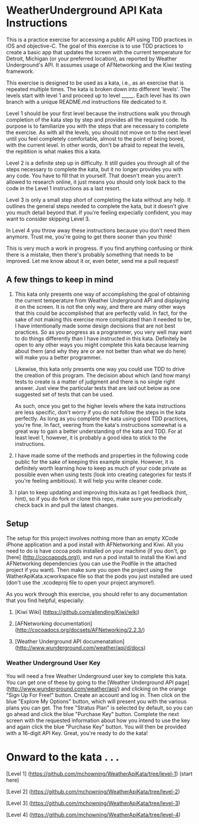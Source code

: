 # WeatherUnderground API Kata Instructions

This is a practice exercise for accessing a public API using TDD practices in iOS and objective-C.  The goal of this exercise is to use TDD practices to create a basic app that updates the screen with the current temperature for Detroit, Michigan (or your preferred location), as reported by Weather Underground's API.  It assumes usage of AFNetworking and the Kiwi testing framework.  

This exercise is designed to be used as a kata, i.e., as an exercise that is repeated multiple times.  The  kata is broken down into different 'levels'.  The levels start with level 1 and proceed up to level _____.  Each level has its own branch with a unique README.md instructions file dedicated to it.

Level 1 should be your first level because the instructions walk you through completion of the kata step by step and provides all the required code.  Its purpose is to familiarize you with the steps that are necessary to complete the exercise.  As with all the levels, you should not move on to the next level until you feel completely comfortable, almost to the point of being bored, with the current level.  In other words, don't be afraid to repeat the levels, the repitition is what makes this a kata.

Level 2 is a definite step up in difficulty. It still guides you through all of the steps necessary to complete the kata, but it no longer provides you with any code.  You have to fill that in yourself.  That doesn't mean you aren't allowed to research online, it just means you should only look back to the code in the Level 1 instructions as a last resort.

Level 3 is only a small step short of completing the kata without any help.  It outlines the general steps needed to complete the kata, but it doesn't give you much detail beyond that.  If you're feeling expecially confident, you may want to consider skipping Level 3.

In Level 4 you throw away these instructions because you don't need them anymore.  Trust me, you're going to get there sooner than you think!

This is very much a work in progress.  If you find anything confusing or think there is a mistake, then there's probably something that needs to be improved.  Let me know about it or, even beter, send me a pull request!

## A few things to keep in mind

1. This kata only presents one way of accomplishing the goal of obtaining the current temperature from Weather Underground API and displaying it on the screen.  It is not the only way, and there are many other ways that this could be accomplished that are perfectly valid.  In fact, for the sake of not making this exercise more complicated than it needed to be, I have intentionally made some design decisions that are not best practices.  So as you progress as a programmer, you very well may want to do things differently than I have instructed in this kata.  Definitely be open to any other ways you might complete this kata because learning about them (and why they are or are not better than what we do here) will make you a better programmer.

	Likewise, this kata only presents one way you could use TDD to drive the creation of this program.  The decision about which (and how many) tests to create is a matter of judgment and there is no single right answer.  Just view the particular tests that are laid out below as one suggested set of tests that can be used.
	
	As such, once you get to the higher levels where the kata instructions are less specific, don't worry if you do not follow the steps in the kata perfectly.  As long as you complete the kata using good TDD practices, you're fine.  In fact, veering from the kata's instructions somewhat is a great way to gain a better understanding of the kata and TDD.  For at least level 1, however, it is probably a good idea to stick to the instructions.

2. I have made some of the methods and properties in the following code public for the sake of keeping this example simple.  However, it is definitely worth learning how to keep as much of your code private as possible even when using tests (look into creating categories for tests if you're feeling ambitious).  It will help you write cleaner code.

3.	I plan to keep updating and improving this kata as I get feedback (hint, hint), so if you do fork or clone this repo, make sure you periodically check back in and pull the latest changes.

## Setup

The setup for this project involves nothing more than an empty XCode iPhone application and a pod install with AFNetworking and Kiwi. All you need to do is have cocoa pods installed on your machine (if you don't, go [here] (http://cocoapods.org)), and run a pod install to install the Kiwi and AFNetworking dependencies (you can use the Podfile in the attached project if you want).  Then make sure you open the project using the WatherApiKata.xcworkspace file so that the pods you just installed are used (don't use the .xcodeproj file to open your project anymore!).  

As you work through this exercise, you should refer to any documentation that you find helpful, especially:

1. [Kiwi Wiki] (https://github.com/allending/Kiwi/wiki)

2. [AFNetworking documentation] (http://cocoadocs.org/docsets/AFNetworking/2.2.3/)

3. [Weather Underground API documenatation] (http://www.wunderground.com/weather/api/d/docs)

### Weather Underground User Key

You will need a free Weather Underground user key to complete this kata.  You can get one of these by going to the [Weather Underground API page] (http://www.wunderground.com/weather/api/) and clicking on the orange "Sign Up For Free!" button.  Create an account and log in.  Then click on the blue "Explore My Options" button, which will present you with the various plans you can get.  The free "Stratus Plan" is selected by default, so you can go ahead and click the blue "Purchase Key" button.  Complete the next screen with the requested information about how you intend to use the key and again click the blue "Purchase Key" button.  You will then be provided with a 16-digit API Key.  Great, you're ready to do the kata!

# Onward to the kata . . .

[Level 1] (https://github.com/mchowning/WeatherApiKata/tree/level-1) (start here)

[Level 2] (https://github.com/mchowning/WeatherApiKata/tree/level-2)

[Level 3] (https://github.com/mchowning/WeatherApiKata/tree/level-3)

[Level 4] (https://github.com/mchowning/WeatherApiKata/tree/level-4)

